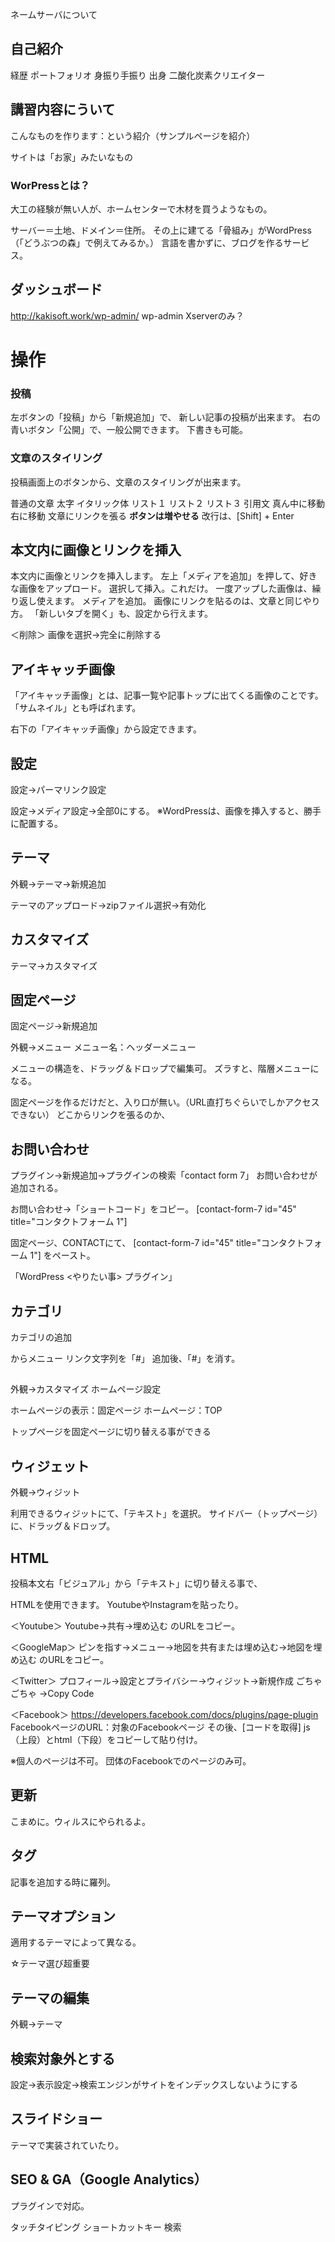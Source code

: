 

ネームサーバについて

## 自己紹介
経歴
ポートフォリオ
身振り手振り
出身
二酸化炭素クリエイター

## 講習内容にういて
こんなものを作ります：という紹介（サンプルページを紹介）

サイトは「お家」みたいなもの

### WorPressとは？
大工の経験が無い人が、ホームセンターで木材を買うようなもの。

サーバー＝土地、ドメイン＝住所。
その上に建てる「骨組み」がWordPress
（「どうぶつの森」で例えてみるか。）
言語を書かずに、ブログを作るサービス。

### 

## ダッシュボード
http://kakisoft.work/wp-admin/
wp-admin
Xserverのみ？

# 操作
### 投稿
左ボタンの「投稿」から「新規追加」で、
新しい記事の投稿が出来ます。
右の青いボタン「公開」で、一般公開できます。
下書きも可能。

### 文章のスタイリング
投稿画面上のボタンから、文章のスタイリングが出来ます。

普通の文章
太字
イタリック体
リスト１
リスト２
リスト３
引用文
真ん中に移動
右に移動
文章にリンクを張る
**ボタンは増やせる**
改行は、[Shift] + Enter

## 本文内に画像とリンクを挿入
本文内に画像とリンクを挿入します。
左上「メディアを追加」を押して、好きな画像をアップロード。
選択して挿入。これだけ。
一度アップした画像は、繰り返し使えます。
メディアを追加。
画像にリンクを貼るのは、文章と同じやり方。
「新しいタブを開く」も、設定から行えます。

＜削除＞
画像を選択→完全に削除する


## アイキャッチ画像
「アイキャッチ画像」とは、記事一覧や記事トップに出てくる画像のことです。
「サムネイル」とも呼ばれます。

右下の「アイキャッチ画像」から設定できます。

## 設定
設定→パーマリンク設定

設定→メディア設定→全部0にする。
※WordPressは、画像を挿入すると、勝手に配置する。

## テーマ
外観→テーマ→新規追加

テーマのアップロード→zipファイル選択→有効化

## カスタマイズ
テーマ→カスタマイズ

## 固定ページ
固定ページ→新規追加

外観→メニュー
メニュー名：ヘッダーメニュー

メニューの構造を、ドラッグ＆ドロップで編集可。
ズラすと、階層メニューになる。

固定ページを作るだけだと、入り口が無い。（URL直打ちぐらいでしかアクセスできない）
どこからリンクを張るのか、

## お問い合わせ
プラグイン→新規追加→プラグインの検索「contact form 7」
お問い合わせが追加される。

お問い合わせ→「ショートコード」をコピー。
[contact-form-7 id="45" title="コンタクトフォーム 1"]

固定ページ、CONTACTにて、
[contact-form-7 id="45" title="コンタクトフォーム 1"]
をペースト。

「WordPress <やりたい事> プラグイン」

## カテゴリ
カテゴリの追加

からメニュー
リンク文字列を「#」
追加後、「#」を消す。

## 
外観→カスタマイズ
ホームページ設定

ホームページの表示：固定ページ
ホームページ：TOP

トップページを固定ページに切り替える事ができる

## ウィジェット
外観→ウィジット

利用できるウィジットにて、「テキスト」を選択。
サイドバー（トップページ）に、ドラッグ＆ドロップ。

## HTML
投稿本文右「ビジュアル」から「テキスト」に切り替える事で、

HTMLを使用できます。
YoutubeやInstagramを貼ったり。

＜Youtube＞
Youtube→共有→埋め込む
のURLをコピー。

＜GoogleMap＞
ピンを指す→メニュー→地図を共有または埋め込む→地図を埋め込む
のURLをコピー。

＜Twitter＞
プロフィール→設定とプライバシー→ウィジット→新規作成
ごちゃごちゃ
→Copy Code

＜Facebook＞
https://developers.facebook.com/docs/plugins/page-plugin
FacebookページのURL：対象のFacebookページ
その後、[コードを取得]
js（上段）とhtml（下段）をコピーして貼り付け。

※個人のページは不可。
団体のFacebookでのページのみ可。

## 更新
こまめに。ウィルスにやられるよ。

## タグ
記事を追加する時に羅列。

## テーマオプション
適用するテーマによって異なる。

☆テーマ選び超重要

## テーマの編集
外観→テーマ

## 検索対象外とする
設定→表示設定→検索エンジンがサイトをインデックスしないようにする

## スライドショー
テーマで実装されていたり。

## SEO & GA（Google Analytics）
プラグインで対応。






タッチタイピング
ショートカットキー
検索




